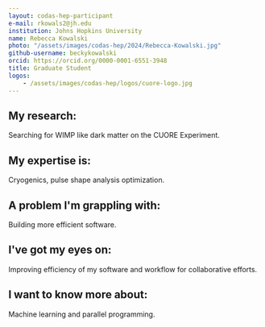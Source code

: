 ```yaml
---
layout: codas-hep-participant
e-mail: rkowals2@jh.edu
institution: Johns Hopkins University
name: Rebecca Kowalski
photo: "/assets/images/codas-hep/2024/Rebecca-Kowalski.jpg"
github-username: beckykowalski
orcid: https://orcid.org/0000-0001-6551-3948
title: Graduate Student
logos:
    - /assets/images/codas-hep/logos/cuore-logo.jpg
---
```


## My research:
Searching for WIMP like dark matter on the CUORE Experiment.

## My expertise is:
Cryogenics, pulse shape analysis optimization.

## A problem I'm grappling with:
Building more efficient software.

## I've got my eyes on:
Improving efficiency of my software and workflow for collaborative efforts.

## I want to know more about:
Machine learning and parallel programming.
